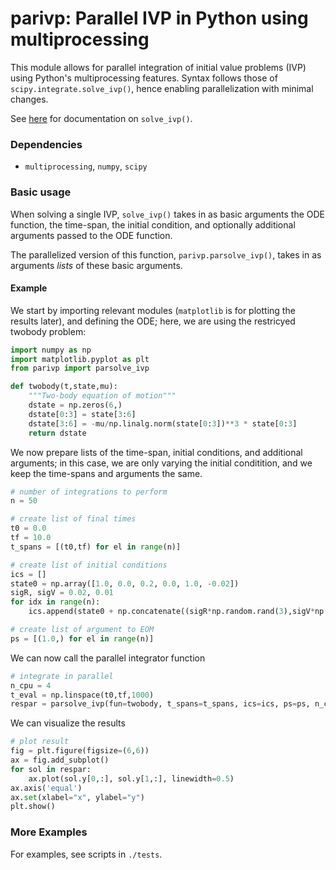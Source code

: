 # parivp: Parallel IVP in Python using multiprocessing

This module allows for parallel integration of initial value problems (IVP) using Python's multiprocessing features. Syntax follows those of `scipy.integrate.solve_ivp()`, hence enabling parallelization with minimal changes. 

See [here](https://docs.scipy.org/doc/scipy/reference/generated/scipy.integrate.solve_ivp.html) for documentation on `solve_ivp()`.


### Dependencies

- `multiprocessing`, `numpy`, `scipy`


### Basic usage

When solving a single IVP, `solve_ivp()` takes in as basic arguments the ODE function, the time-span, the initial condition, and optionally additional arguments passed to the ODE function. 

The parallelized version of this function, `parivp.parsolve_ivp()`, takes in as arguments *lists* of these basic arguments. 


#### Example

We start by importing relevant modules (`matplotlib` is for plotting the results later), and defining the ODE; here, we are using the restricyed twobody problem: 

```python
import numpy as np
import matplotlib.pyplot as plt
from parivp import parsolve_ivp

def twobody(t,state,mu):
    """Two-body equation of motion"""
    dstate = np.zeros(6,)
    dstate[0:3] = state[3:6]
    dstate[3:6] = -mu/np.linalg.norm(state[0:3])**3 * state[0:3]
    return dstate
```

We now prepare lists of the time-span, initial conditions, and additional arguments; in this case, we are only varying the initial conditition, and we keep the time-spans and arguments the same. 

```python
# number of integrations to perform
n = 50

# create list of final times
t0 = 0.0
tf = 10.0
t_spans = [(t0,tf) for el in range(n)]

# create list of initial conditions
ics = []
state0 = np.array([1.0, 0.0, 0.2, 0.0, 1.0, -0.02])
sigR, sigV = 0.02, 0.01
for idx in range(n):
    ics.append(state0 + np.concatenate((sigR*np.random.rand(3),sigV*np.random.rand(3))))

# create list of argument to EOM
ps = [(1.0,) for el in range(n)]
```

We can now call the parallel integrator function

```python
# integrate in parallel
n_cpu = 4
t_eval = np.linspace(t0,tf,1000)
respar = parsolve_ivp(fun=twobody, t_spans=t_spans, ics=ics, ps=ps, n_cpu=n_cpu, t_eval=t_eval)
```

We can visualize the results 

```python
# plot result
fig = plt.figure(figsize=(6,6))
ax = fig.add_subplot()
for sol in respar:
    ax.plot(sol.y[0,:], sol.y[1,:], linewidth=0.5)
ax.axis('equal')
ax.set(xlabel="x", ylabel="y")
plt.show()

```


### More Examples

For examples, see scripts in `./tests`. 





